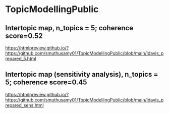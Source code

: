 # TopicModellingPublic

## Intertopic map, n_topics = 5; coherence score=0.52
https://htmlpreview.github.io/?https://github.com/smuthusamy01/TopicModellingPublic/blob/main/ldavis_prepared_5.html

## Intertopic map (sensitivity analysis), n_topics = 5; coherence score=0.45
https://htmlpreview.github.io/?https://github.com/smuthusamy01/TopicModellingPublic/blob/main/ldavis_prepared_sens.html


